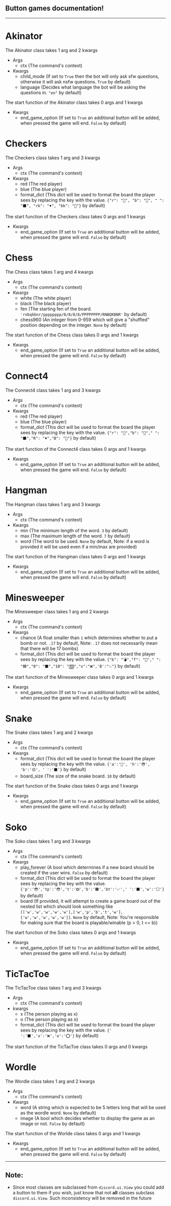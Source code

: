 ## Button games documentation!
---
# Akinator
The Akinator class takes 1 arg and 2 kwargs
- Args
	- ctx (The command's context)
- Kwargs
	- child_mode (If set to `True` then the bot will only ask sfw questions, otherwise it will ask nsfw questions. `True` by default)
	- language (Decides what language the bot will be asking the questions in. `"en"` by default)

The start function of the Akinator class takes 0 args and 1 kwargs
- Kwargs
	- end_game_option (If set to `True` an additional button will be added, when pressed the game will end. `False` by default)

# Checkers
The Checkers class takes 1 arg and 3 kwargs
- Args
	- ctx (The command's context)
- Kwargs
	- red (The red player)
	- blue (The blue player)
	- format_dict (This dict will be used to format the board the player sees by replacing the key with the value. `{"r": "🔴", "b": "🔵", " ": "⬛", "rk": "♦", "bk": "🔷"}` by default)

The start function of the Checkers class takes 0 args and 1 kwargs
- Kwargs
	- end_game_option (If set to `True` an additional button will be added, when pressed the game will end. `False` by default)

# Chess
The Chess class takes 1 arg and 4 kwargs
- Args
	- ctx (The command's context)
- Kwargs
	- white (The white player)
	- black (The black player)
	- fen (The starting fen of the board. `'rnbqkbnr/pppppppp/8/8/8/8/PPPPPPPP/RNBQKBNR'` by default)
	- chess960 (An integer from 0-959 which will give a "shuffled" position depending on the integer. `None` by default)

The start function of the Chess class takes 0 args and 1 kwargs
- Kwargs
	- end_game_option (If set to `True` an additional button will be added, when pressed the game will end. `False` by default)

# Connect4
The Connect4 class takes 1 arg and 3 kwargs
- Args
	- ctx (The command's context)
- Kwargs
	- red (The red player)
	- blue (The blue player)
	- format_dict (This dict will be used to format the board the player sees by replacing the key with the value. `{"r": "🔴","b": "🔵"," ": "⬛","R": "♦️","B": "🔷"}` by default)

The start function of the Connect4 class takes 0 args and 1 kwargs
- Kwargs
	- end_game_option (If set to `True` an additional button will be added, when pressed the game will end. `False` by default)

# Hangman
The Hangman class takes 1 arg and 3 kwargs
- Args
	- ctx (The command's context)
- Kwargs
	- min (The minimum length of the word. `3` by default)
	- max (The maximum length of the word. `7` by default)
	- word (The word to be used. `None` by default, Note: if a word is provided it will be used even if a min/max are provided)

The start function of the Hangman class takes 0 args and 1 kwargs
- Kwargs
	- end_game_option (If set to `True` an additional button will be added, when pressed the game will end. `False` by default)

# Minesweeper
The Minesweeper class takes 1 arg and 2 kwargs
- Args
	- ctx (The command's context)
- Kwargs
	- chance (A float smaller than `1` which determines whether to put a bomb or not. `.17` by default, Note: `.17` does not necessarily mean that there will be 17 bombs)
	- format_dict (This dict will be used to format the board the player sees by replacing the key with the value. `{"b": "💣","f": "🚩"," ": "🟦","0": "⬛","10": "🔟","x":"❌",'B':"💥"}` by default)

The start function of the Minesweeper class takes 0 args and 1 kwargs
- Kwargs
	- end_game_option (If set to `True` an additional button will be added, when pressed the game will end. `False` by default)


# Snake
The Snake class takes 1 arg and 2 kwargs
- Args
	- ctx (The command's context)
- Kwargs
	- format_dict (This dict will be used to format the board the player sees by replacing the key with the value. `{'a':'🍎', 'h':'😳', 'b':'🟡', ' ':'⬛'}` by default)
	- board_size (The size of the snake board. `10` by default)

The start function of the Snake class takes 0 args and 1 kwargs
- Kwargs
	- end_game_option (If set to `True` an additional button will be added, when pressed the game will end. `False` by default)

# Soko
The Soko class takes 1 arg and 3 kwargs
- Args
	- ctx (The command's context)
- Kwargs
	- play_forever (A bool which determines if a new board should be created if the user wins. `False` by default)
	- format_dict (This dict will be used to format the board the player sees by replacing the key with the value. `{'p':'😳','tp':'😳','t':'❎','b':'🟫','bt':'✅',' ':'⬛','w':'⬜'}` by default)
	- board (If provided, it will attempt to create a game board out of the nested list which should look something like `[['w','w','w','w','w'],['w','p','b','t','w'],['w','w','w','w','w']]`. `None` by default, Note: You're responsible for making sure that the board is playable/winable (p > 0, t <= b))

The start function of the Soko class takes 0 args and 1 kwargs
- Kwargs
	- end_game_option (If set to `True` an additional button will be added, when pressed the game will end. `False` by default)

# TicTacToe
The TicTacToe class takes 1 arg and 3 kwargs
- Args
	- ctx (The command's context)
- kwargs
	- x (The person playing as x)
	- o (The person playing as o)
	- format_dict (This dict will be used to format the board the player sees by replacing the key with the value. `{' ':'⬛','x':'❌','o':'⭕'}` by default)

The start function of the TicTacToe class takes 0 args and 0 kwargs

# Wordle
The Wordle class takes 1 arg and 2 kwargs
- Args
	- ctx (The command's context)
- Kwargs
	- word (A string which is expected to be 5 letters long that will be used as the wordle word. `None` by default)
	- image (A bool which decides whether to display the game as an image or not. `False` by default)

The start function of the Worlde class takes 0 args and 1 kwargs
- Kwargs
	- end_game_option (If set to `True` an additional button will be added, when pressed the game will end. `False` by default)
---
## Note:
- Since most classes are subclassed from `discord.ui.View` you could add a button to them if you wish, just know that not **all** classes subclass `discord.ui.View`. Such inconsistency will be removed in the future